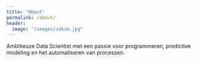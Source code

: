 ```yaml
---
title: "About"
permalink: /about/
header:
  image: "/images/zakim.jpg"
---
```


Ambitieuze Data Scientist met een passie voor programmeren, predictive modeling en het automatiseren van processen.
